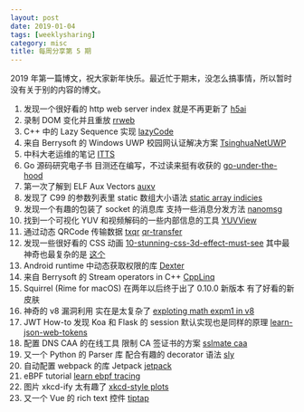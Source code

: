 ```yaml
---
layout: post
date: 2019-01-04
tags: [weeklysharing]
category: misc
title: 每周分享第 5 期
---
```


2019 年第一篇博文，祝大家新年快乐。最近忙于期末，没怎么搞事情，所以暂时没有关于别的内容的博文。

1. 发现一个很好看的 http web server index 就是不再更新了 [h5ai](https://larsjung.de/h5ai/)
2. 录制 DOM 变化并且重放 [rrweb](https://github.com/rrweb-io/rrweb)
3. C++ 中的 Lazy Sequence 实现 [lazyCode](https://github.com/SaadAttieh/lazyCode)
4. 来自 Berrysoft 的 Windows UWP 校园网认证解决方案 [TsinghuaNetUWP](https://github.com/Berrysoft/TsinghuaNetUWP)
5. 中科大老运维的笔记 [ITTS](https://github.com/bg6cq/ITTS)
6. Go 源码研究电子书 目测还在编写，不过读来挺有收获的 [go-under-the-hood](https://github.com/changkun/go-under-the-hood)
7. 第一次了解到 ELF Aux Vectors [auxv](http://articles.manugarg.com/aboutelfauxiliaryvectors.html)
8. 发现了 C99 的参数列表里 static 数组大小语法 [static array indicies](https://hamberg.no/erlend/posts/2013-02-18-static-array-indices.html)
9. 发现一个有趣的包装了 socket 的消息库 支持一些消息分发方法 [nanomsg](https://nanomsg.org/index.html)
10. 找到一个可视化 YUV 和视频解码的一些内部信息的工具 [YUVView](https://github.com/IENT/YUView)
11. 通过动态 QRCode 传输数据 [txqr](https://github.com/divan/txqr) [qr-transfer](https://github.com/dangfan/qr-transfer)
12. 发现一些很好看的 CSS 动画 [10-stunning-css-3d-effect-must-see](https://redstapler.co/10-stunning-css-3d-effect-must-see/) 其中最神奇也最复杂的是 [这个](https://codepen.io/zadvorsky/pen/PNXbGo)
13. Android runtime 中动态获取权限的库 [Dexter](https://github.com/Karumi/Dexter)
14. 来自 Berrysoft 的 Stream operators in C++ [CppLinq](https://github.com/Berrysoft/CppLinq)
15. Squirrel (Rime for macOS) 在两年以后终于出了 0.10.0 新版本 有了好看的新皮肤
16. 神奇的 v8 漏洞利用 实在是太复杂了 [exploting math expm1 in v8](https://abiondo.me/2019/01/02/exploiting-math-expm1-v8/)
17. JWT How-to 发现 Koa 和 Flask 的 session 默认实现也是同样的原理 [learn-json-web-tokens](https://github.com/dwyl/learn-json-web-tokens)
18. 配置 DNS CAA 的在线工具 限制 CA 签证书的方案 [sslmate caa](https://sslmate.com/caa/)
19. 又一个 Python 的 Parser 库 配合有趣的 decorator 语法 [sly](https://github.com/dabeaz/sly)
20. 自动配置 webpack 的库 Jetpack [jetpack](https://github.com/KidkArolis/jetpack)
21. eBPF tutorial [learn ebpf tracing](http://www.brendangregg.com/blog/2019-01-01/learn-ebpf-tracing.html)
22. 图片 xkcd-ify 太有趣了 [xkcd-style plots](https://mathematica.stackexchange.com/questions/11350/xkcd-style-plots)
23. 又一个 Vue 的 rich text 控件 [tiptap](https://github.com/scrumpy/tiptap)